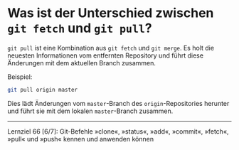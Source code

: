 # Was ist der Unterschied zwischen `git fetch` und `git pull`?

`git pull` ist eine Kombination aus `git fetch` und `git merge`. Es holt die neuesten Informationen vom entfernten Repository und führt diese Änderungen mit dem aktuellen Branch zusammen.

Beispiel:
```bash
git pull origin master
```
Dies lädt Änderungen vom `master`-Branch des `origin`-Repositories herunter und führt sie mit dem lokalen `master`-Branch zusammen.

---

Lernziel 66 \[6/7\]: Git-Befehle »clone«, »status«, »add«, »commit«, »fetch«, »pull« und »push« kennen und anwenden können
